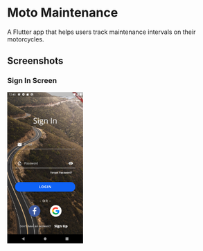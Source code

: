 # Moto Maintenance
A Flutter app that helps users track maintenance intervals on their motorcycles.

## Screenshots

### Sign In Screen
<img src="assets/screenshots/signIn.png" height=350>
